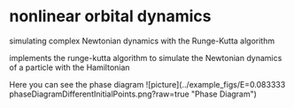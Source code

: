 # nonlinear orbital dynamics
simulating complex Newtonian dynamics with the Runge-Kutta algorithm

implements the runge-kutta algorithm to simulate the Newtonian dynamics of a particle with the Hamiltonian

Here you can see the phase diagram
![picture](../example_figs/E=0.083333 phaseDiagramDifferentInitialPoints.png?raw=true "Phase Diagram")


